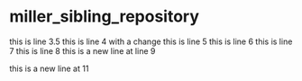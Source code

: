 # miller_sibling_repository

this is line 3.5
this is line 4 with a change
this is line 5
this is line 6
this is line 7
this is line 8
this is a new line at line 9

this is a new line at 11